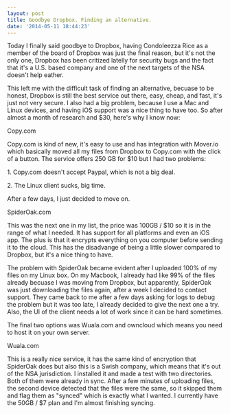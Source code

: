 ```yaml
---
layout: post
title: Goodbye Dropbox. Finding an alternative.
date: '2014-05-11 18:44:23'
---
```


<p>Today I finally said goodbye to Dropbox, having&nbsp;Condoleezza Rice as a member of the board of Dropbox was just the final reason, but it's not the only one, Dropbox has been critized latelly for security bugs and the fact that it's a U.S. based company and one of the next targets of the NSA doesn't help eather.</p><p>This left me with the difficult task of finding an alternative, becuase to be honest, Dropbox is still the best service out there, easy, cheap, and fast, it's just not very secure. I also had a big problem, because I use a Mac and Linux devices, and having iOS support was a nice thing to have too. So after almost a month of research and $30, here's why I know now:</p><p>Copy.com</p><p>Copy.com is kind of new, it's easy to use and has integration with Mover.io which basically moved all my files from Dropbox to Copy.com with the click of a button. The service offers 250 GB for $10 but I had two problems:</p><p>1. Copy.com doesn't accept Paypal, which is not a big deal.</p><p>2. The Linux client sucks, big time.</p><p>After a few days, I just decided to move on.</p><p>SpiderOak.com</p><p>This was the next one in my list, the price was 100GB / $10 so it is in the range of what I needed. It has support for all platforms and even an iOS app. The plus is that it encrypts everything on you computer before sending it to the cloud. This has the disadvange of being a little slower compared to Dropbox, but it's a nice thing to have.</p><p>The problem with SpiderOak became evident after I uploaded 100% of my files on my Linux box. On my Macbook, I already had like 99% of the files already becuase I was moving from Dropbox, but apparently, SpiderOak was just downloading the files again, after a week I decided to contact support. They came back to me after a few days asking for logs to debug the problem but it was too late, I already decided to give the next one a try. Also, the UI of the client needs a lot of work since it can be hard sometimes.</p><p>The final two options was Wuala.com and owncloud which means you need to host it on your own server.</p><p>Wuala.com</p><p>This is a really nice service, it has the same kind of encryption that SpiderOak does but also this is a Swish company, which means that it's out of the NSA jurisdiction. I installed it and made a test with two directories. Both of them were already in sync. After a few minutes of uploading files, the second device detected that the files were the same, so it skipped them and flag them as "synced" which is exactly what I wanted. I currently have the 50GB / $7 plan and I'm almost finishing syncing.</p>